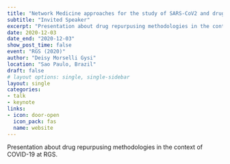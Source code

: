 ```yaml
---
title: "Network Medicine approaches for the study of SARS-CoV2 and drug repurposing"
subtitle: "Invited Speaker"
excerpt: "Presentation about drug repurpusing methodologies in the context of COVID-19 at RGS."
date: 2020-12-03
date_end: "2020-12-03"
show_post_time: false
event: "RGS (2020)"
author: "Deisy Morselli Gysi"
location: "Sao Paulo, Brazil"
draft: false
# layout options: single, single-sidebar
layout: single
categories:
- talk
- keynote
links:
- icon: door-open
  icon_pack: fas
  name: website
---
```

  
Presentation about drug repurpusing methodologies in the context of COVID-19 at RGS. 